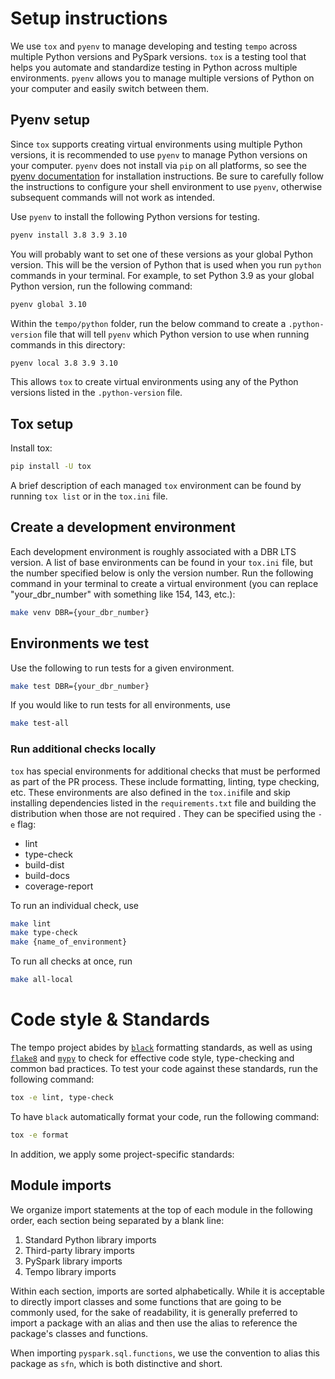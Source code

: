 # Setup instructions

We use `tox` and `pyenv` to manage developing and testing `tempo` across multiple Python versions and PySpark versions.
`tox` is a testing tool that helps you automate and standardize testing in Python across multiple environments.
`pyenv` allows you to manage multiple versions of Python on your computer and easily switch between them.

## Pyenv setup

Since `tox` supports creating virtual environments using multiple Python versions, it is recommended to use `pyenv` to manage Python versions on your computer.
`pyenv` does not install via `pip` on all platforms, so see the [pyenv documentation](https://github.com/pyenv/pyenv#installation) for installation instructions. 
Be sure to carefully follow the instructions to configure your shell environment to use `pyenv`, otherwise subsequent commands will not work as intended.

Use `pyenv` to install the following Python versions for testing.
```bash
pyenv install 3.8 3.9 3.10
```

You will probably want to set one of these versions as your global Python version. This will be the version of Python that is used when you run `python` commands in your terminal.
For example, to set Python 3.9 as your global Python version, run the following command:
```bash
pyenv global 3.10
```

Within the `tempo/python` folder, run the below command to create a `.python-version` file that will tell `pyenv` which Python version to use when running commands in this directory:
```bash
pyenv local 3.8 3.9 3.10
```

This allows `tox` to create virtual environments using any of the Python versions listed in the `.python-version` file.

## Tox setup

Install tox:
```bash
pip install -U tox
```

A brief description of each managed `tox` environment can be found by running `tox list` or in the `tox.ini` file.

## Create a development environment
Each development environment is roughly associated with a DBR LTS version. A list of base environments can be found in your `tox.ini` file, but the number specified below is only the version number.
Run the following command in your terminal to create a virtual environment (you can replace "your_dbr_number" with something like 154, 143, etc.):
```bash
make venv DBR={your_dbr_number}
```


## Environments we test
Use the following to run tests for a given environment. 
```bash
make test DBR={your_dbr_number}
```

If you would like to run tests for all environments, use
```bash
make test-all
```

### Run additional checks locally
`tox` has special environments for additional checks that must be performed as part of the PR process. These include formatting, linting, type checking, etc.
These environments are also defined in the `tox.ini`file and skip installing dependencies listed in the `requirements.txt` file and building the distribution when those are not required . They can be specified using the `-e` flag:
* lint
* type-check
* build-dist
* build-docs
* coverage-report

To run an individual check, use
```bash
make lint
make type-check
make {name_of_environment}
```

To run all checks at once, run
```bash
make all-local
```
# Code style & Standards

The tempo project abides by [`black`](https://black.readthedocs.io/en/stable/index.html) formatting standards, 
as well as using [`flake8`](https://flake8.pycqa.org/en/latest/) and [`mypy`](https://mypy.readthedocs.io/en/stable/) 
to check for effective code style, type-checking and common bad practices.
To test your code against these standards, run the following command:
```bash
tox -e lint, type-check
```
To have `black` automatically format your code, run the following command:
```bash
tox -e format
```

In addition, we apply some project-specific standards:

## Module imports

We organize import statements at the top of each module in the following order, each section being separated by a blank line:
1. Standard Python library imports
2. Third-party library imports
3. PySpark library imports
4. Tempo library imports

Within each section, imports are sorted alphabetically. While it is acceptable to directly import classes and some functions that are
going to be commonly used, for the sake of readability, it is generally preferred to import a package with an alias and then use the alias
to reference the package's classes and functions. 

When importing `pyspark.sql.functions`, we use the convention to alias this package as `sfn`, which is both distinctive and short.
